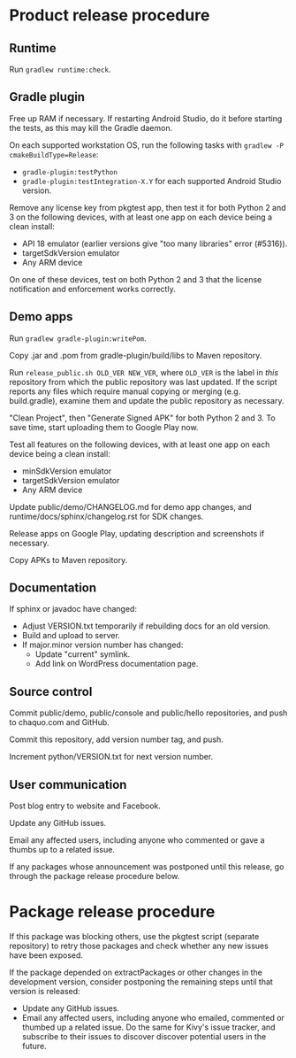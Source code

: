 # Product release procedure

## Runtime

Run `gradlew runtime:check`.


## Gradle plugin

Free up RAM if necessary. If restarting Android Studio, do it before starting the tests, as
this may kill the Gradle daemon.

On each supported workstation OS, run the following tasks with `gradlew -P
cmakeBuildType=Release`:

* `gradle-plugin:testPython`
* `gradle-plugin:testIntegration-X.Y` for each supported Android Studio version.

Remove any license key from pkgtest app, then test it for both Python 2 and 3 on the following
devices, with at least one app on each device being a clean install:

* API 18 emulator (earlier versions give "too many libraries" error (#5316)).
* targetSdkVersion emulator
* Any ARM device

On one of these devices, test on both Python 2 and 3 that the license notification and enforcement
works correctly.


## Demo apps

Run `gradlew gradle-plugin:writePom`.

Copy .jar and .pom from gradle-plugin/build/libs to Maven repository.

Run `release_public.sh OLD_VER NEW_VER`, where `OLD_VER` is the label in *this* repository
from which the public repository was last updated. If the script reports any files which
require manual copying or merging (e.g. build.gradle), examine them and update the public
repository as necessary.

"Clean Project", then "Generate Signed APK" for both Python 2 and 3. To save time, start
uploading them to Google Play now.

Test all features on the following devices, with at least one app on each device being a clean
install:

* minSdkVersion emulator
* targetSdkVersion emulator
* Any ARM device

Update public/demo/CHANGELOG.md for demo app changes, and runtime/docs/sphinx/changelog.rst for
SDK changes.

Release apps on Google Play, updating description and screenshots if necessary.

Copy APKs to Maven repository.


## Documentation

If sphinx or javadoc have changed:

* Adjust VERSION.txt temporarily if rebuilding docs for an old version.
* Build and upload to server.
* If major.minor version number has changed:
  * Update "current" symlink.
  * Add link on WordPress documentation page.


## Source control

Commit public/demo, public/console and public/hello repositories, and push to chaquo.com and
GitHub.

Commit this repository, add version number tag, and push.

Increment python/VERSION.txt for next version number.


## User communication

Post blog entry to website and Facebook.

Update any GitHub issues.

Email any affected users, including anyone who commented or gave a thumbs up to a related
issue.

If any packages whose announcement was postponed until this release, go through the package
release procedure below.


# Package release procedure

If this package was blocking others, use the pkgtest script (separate repository) to retry
those packages and check whether any new issues have been exposed.

If the package depended on extractPackages or other changes in the development version,
consider postponing the remaining steps until that version is released:

* Update any GitHub issues.
* Email any affected users, including anyone who emailed, commented or thumbed up a related
  issue. Do the same for Kivy's issue tracker, and subscribe to their issues to discover
  discover potential users in the future.
